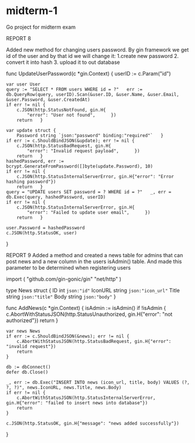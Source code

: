 # midterm-1
Go project for midterm exam

REPORT 8

Added new method for changing users password. By gin framework we get id of the user and by that id we will change it:
1.create new password 
2. convert it into hash 
3. upload it to out database

func UpdateUserPassword(c *gin.Context) {
	userID := c.Param("id")

	var user User
	query := "SELECT * FROM users WHERE id = ?"   err := db.QueryRow(query, userID).Scan(&user.ID, &user.Name, &user.Email, &user.Password, &user.CreatedAt)
	if err != nil {
		c.JSON(http.StatusNotFound, gin.H{
			"error": "User not found",      })
		return   }

	var update struct {
		Password string `json:"password" binding:"required"`   }
	if err := c.ShouldBindJSON(&update); err != nil {
		c.JSON(http.StatusBadRequest, gin.H{
			"error": "Invalid request payload",      })
		return   }
	hashedPassword, err := bcrypt.GenerateFromPassword([]byte(update.Password), 10)
	if err != nil {
		c.JSON(http.StatusInternalServerError, gin.H{"error": "Error hashing password"})
		return   }
	query = "UPDATE users SET password = ? WHERE id = ?"   _, err = db.Exec(query, hashedPassword, userID)
	if err != nil {
		c.JSON(http.StatusInternalServerError, gin.H{
			"error": "Failed to update user email",      })
		return   }

	user.Password = hashedPassword
	c.JSON(http.StatusOK, user)
}

REPORT 9
Added a method and created a news table 
for admins that can post news and a new column 
in the users isAdmin() table.  And made this parameter 
to be determined when registering users

import (
"github.com/gin-gonic/gin"
"net/http"
)

type News struct {
ID       int    `json:"id"`
IconURL  string `json:"icon_url"`
Title    string `json:"title"`
Body     string `json:"body"`
}


func AddNews(c *gin.Context) {
isAdmin := isAdmin()
if !isAdmin {
c.AbortWithStatusJSON(http.StatusUnauthorized, gin.H{"error": "not authorized"})
return
}

	var news News
	if err := c.ShouldBindJSON(&news); err != nil {
		c.AbortWithStatusJSON(http.StatusBadRequest, gin.H{"error": "invalid request"})
		return
	}

	db := dbConnect()
	defer db.Close()

	_, err := db.Exec("INSERT INTO news (icon_url, title, body) VALUES (?, ?, ?)", news.IconURL, news.Title, news.Body)
	if err != nil {
		c.AbortWithStatusJSON(http.StatusInternalServerError, gin.H{"error": "failed to insert news into database"})
		return
	}

	c.JSON(http.StatusOK, gin.H{"message": "news added successfully"})
}
